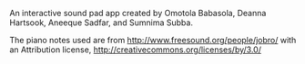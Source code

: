 An interactive sound pad app created by Omotola Babasola, Deanna Hartsook, Aneeque Sadfar, and Sumnima Subba.

The piano notes used are from http://www.freesound.org/people/jobro/ with an Attribution license, http://creativecommons.org/licenses/by/3.0/